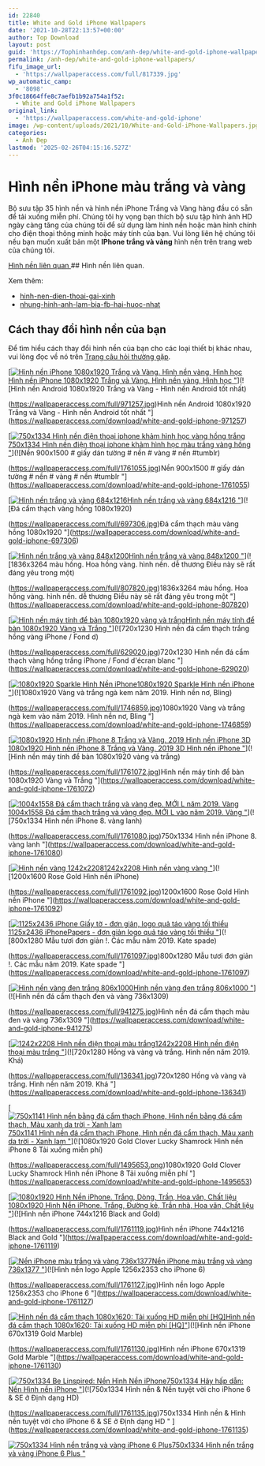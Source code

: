```yaml
---
id: 22840
title: White and Gold iPhone Wallpapers
date: '2021-10-28T22:13:57+00:00'
author: Top Download
layout: post
guid: 'https://Tophinhanhdep.com/anh-dep/white-and-gold-iphone-wallpapers/'
permalink: /anh-dep/white-and-gold-iphone-wallpapers/
fifu_image_url:
  - 'https://wallpaperaccess.com/full/817339.jpg'
wp_automatic_camp:
  - '8098'
3f0c18664ffe8c7aefb1b92a754a1f52:
  - White and Gold iPhone Wallpapers
original_link:
  - 'https://wallpaperaccess.com/white-and-gold-iphone'
image: /wp-content/uploads/2021/10/White-and-Gold-iPhone-Wallpapers.jpg
categories:
  - Ảnh Đẹp
lastmod: '2025-02-26T04:15:16.527Z'
---
```

# Hình nền iPhone màu trắng và vàng

Bộ sưu tập 35 hình nền và hình nền iPhone Trắng và Vàng hàng đầu có sẵn để tải xuống miễn phí. Chúng tôi hy vọng bạn thích bộ sưu tập hình ảnh HD ngày càng tăng của chúng tôi để sử dụng làm hình nền hoặc màn hình chính cho điện thoại thông minh hoặc máy tính của bạn. Vui lòng liên hệ chúng tôi nếu bạn muốn xuất bản một **IPhone trắng và vàng** hình nền trên trang web của chúng tôi.

[Hình nền liên quan ](#related) ## Hình nền liên quan.

   
 Xem thêm:

   
- [hinh-nen-dien-thoai-gai-xinh](https://tophinhanhdep.com/hinh-nen-dep/hinh-nen-dien-thoai-gai-xinh/)
- [nhung-hinh-anh-lam-bia-fb-hai-huoc-nhat](https://tophinhanhdep.com/anh-bia/nhung-hinh-anh-lam-bia-fb-hai-huoc-nhat/)

## Cách thay đổi hình nền của bạn

Để tìm hiểu cách thay đổi hình nền của bạn cho các loại thiết bị khác nhau, vui lòng đọc về nó trên [Trang câu hỏi thường gặp](https://tophinhanhdep.com/faq/).

  
[[![Hình nền iPhone 1080x1920 Trắng và Vàng.  Hình nền vàng, Hình học](https://wallpaperaccess.com/full/817339.jpg)Hình nền iPhone 1080x1920 Trắng và Vàng. Hình nền vàng, Hình học "](https://wallpaperaccess.com/download/white-and-gold-iphone-817339)](![Hình nền Android 1080x1920 Trắng và Vàng - Hình nền Android tốt nhất)

(https://wallpaperaccess.com/full/971257.jpg)Hình nền Android 1080x1920 Trắng và Vàng - Hình nền Android tốt nhất "](https://wallpaperaccess.com/download/white-and-gold-iphone-971257)

[[![750x1334 Hình nền điện thoại iphone khảm hình học vàng hồng trắng](https://wallpaperaccess.com/full/114050.jpg)750x1334 Hình nền điện thoại iphone khảm hình học màu trắng vàng hồng "](https://wallpaperaccess.com/download/white-and-gold-iphone-114050)](![Nền 900x1500 # giấy dán tường # nền # vàng # nền #tumblr)

(https://wallpaperaccess.com/full/1761055.jpg)Nền 900x1500 # giấy dán tường # nền # vàng # nền #tumblr "](https://wallpaperaccess.com/download/white-and-gold-iphone-1761055)

[[![Hình nền trắng và vàng 684x1216](https://wallpaperaccess.com/full/971259.jpg)Hình nền trắng và vàng 684x1216 "](https://wallpaperaccess.com/download/white-and-gold-iphone-971259)](![Đá cẩm thạch vàng hồng 1080x1920)

(https://wallpaperaccess.com/full/697306.jpg)Đá cẩm thạch màu vàng hồng 1080x1920 "](https://wallpaperaccess.com/download/white-and-gold-iphone-697306)

[[![Hình nền trắng và vàng 848x1200](https://wallpaperaccess.com/full/1204352.jpg)Hình nền trắng và vàng 848x1200 "](https://wallpaperaccess.com/download/white-and-gold-iphone-1204352)](![1836x3264 màu hồng.  Hoa hồng vàng.  hình nền.  dễ thương Điều này sẽ rất đáng yêu trong một)

(https://wallpaperaccess.com/full/807820.jpg)1836x3264 màu hồng. Hoa hồng vàng. hình nền. dễ thương Điều này sẽ rất đáng yêu trong một "](https://wallpaperaccess.com/download/white-and-gold-iphone-807820)

[[![Hình nền máy tính để bàn 1080x1920 vàng và trắng](https://wallpaperaccess.com/full/1204386.jpg)Hình nền máy tính để bàn 1080x1920 Vàng và Trắng "](https://wallpaperaccess.com/download/white-and-gold-iphone-1204386)](![720x1230 Hình nền đá cẩm thạch trắng hồng vàng iPhone / Fond d)

(https://wallpaperaccess.com/full/629020.jpg)720x1230 Hình nền đá cẩm thạch vàng hồng trắng iPhone / Fond d'écran blanc "](https://wallpaperaccess.com/download/white-and-gold-iphone-629020)

[[![1080x1920 Sparkle Hình Nền iPhone](https://wallpaperaccess.com/full/1761064.jpg)1080x1920 Sparkle Hình nền iPhone "](https://wallpaperaccess.com/download/white-and-gold-iphone-1761064)](![1080x1920 Vàng và trắng ngà kem năm 2019. Hình nền nơ, Bling)

(https://wallpaperaccess.com/full/1746859.jpg)1080x1920 Vàng và trắng ngà kem vào năm 2019. Hình nền nơ, Bling "](https://wallpaperaccess.com/download/white-and-gold-iphone-1746859)

[[![1080x1920 Hình nền iPhone 8 Trắng và Vàng.  2019 Hình nền iPhone 3D](https://wallpaperaccess.com/full/1761071.jpg)1080x1920 Hình nền iPhone 8 Trắng và Vàng. 2019 3D Hình nền iPhone "](https://wallpaperaccess.com/download/white-and-gold-iphone-1761071)](![Hình nền máy tính để bàn 1080x1920 vàng và trắng)

(https://wallpaperaccess.com/full/1761072.jpg)Hình nền máy tính để bàn 1080x1920 Vàng và Trắng "](https://wallpaperaccess.com/download/white-and-gold-iphone-1761072)

[[![1004x1558 Đá cẩm thạch trắng và vàng đẹp.  MỚI L năm 2019. Vàng](https://wallpaperaccess.com/full/1761076.png)1004x1558 Đá cẩm thạch trắng và vàng đẹp. MỚI L vào năm 2019. Vàng "](https://wallpaperaccess.com/download/white-and-gold-iphone-1761076)](![750x1334 Hình nền iPhone 8.  vàng lanh)

(https://wallpaperaccess.com/full/1761080.jpg)750x1334 Hình nền iPhone 8. vàng lanh "](https://wallpaperaccess.com/download/white-and-gold-iphone-1761080)

[[![Hình nền vàng 1242x2208](https://wallpaperaccess.com/full/1761085.jpg)1242x2208 Hình nền vàng vàng "](https://wallpaperaccess.com/download/white-and-gold-iphone-1761085)](![1200x1600 Rose Gold Hình nền iPhone)

(https://wallpaperaccess.com/full/1761092.jpg)1200x1600 Rose Gold Hình nền iPhone "](https://wallpaperaccess.com/download/white-and-gold-iphone-1761092)

[[![1125x2436 iPhone Giấy tờ - đơn giản, logo quả táo vàng tối thiểu](https://wallpaperaccess.com/full/1761096.jpg)1125x2436 iPhonePapers - đơn giản logo quả táo vàng tối thiểu "](https://wallpaperaccess.com/download/white-and-gold-iphone-1761096)](![800x1280 Mẫu tươi đơn giản !.  Các mẫu năm 2019. Kate spade)

(https://wallpaperaccess.com/full/1761097.jpg)800x1280 Mẫu tươi đơn giản !. Các mẫu năm 2019. Kate spade "](https://wallpaperaccess.com/download/white-and-gold-iphone-1761097)

[[![Hình nền vàng đen trắng 806x1000](https://wallpaperaccess.com/full/1761099.jpg)Hình nền vàng đen trắng 806x1000 "](https://wallpaperaccess.com/download/white-and-gold-iphone-1761099)](![Hình nền đá cẩm thạch đen và vàng 736x1309)

(https://wallpaperaccess.com/full/941275.jpg)Hình nền đá cẩm thạch màu đen và vàng 736x1309 "](https://wallpaperaccess.com/download/white-and-gold-iphone-941275)

[[![1242x2208 Hình nền điện thoại màu trắng](https://wallpaperaccess.com/full/1205110.jpg)1242x2208 Hình nền điện thoại màu trắng "](https://wallpaperaccess.com/download/white-and-gold-iphone-1205110)](![720x1280 Hồng và vàng và trắng.  Hình nền năm 2019. Khá)

(https://wallpaperaccess.com/full/136341.jpg)720x1280 Hồng và vàng và trắng. Hình nền năm 2019. Khá "](https://wallpaperaccess.com/download/white-and-gold-iphone-136341)

[[![750x1141 Hình nền bằng đá cẩm thạch iPhone, Hình nền bằng đá cẩm thạch, Màu xanh da trời - Xanh lam](https://wallpaperaccess.com/full/1761103.jpg)750x1141 Hình nền đá cẩm thạch iPhone, Hình nền đá cẩm thạch, Màu xanh da trời - Xanh lam "](https://wallpaperaccess.com/download/white-and-gold-iphone-1761103)](![1080x1920 Gold Clover Lucky Shamrock Hình nền iPhone 8 Tải xuống miễn phí)

(https://wallpaperaccess.com/full/1495653.png)1080x1920 Gold Clover Lucky Shamrock Hình nền iPhone 8 Tải xuống miễn phí "](https://wallpaperaccess.com/download/white-and-gold-iphone-1495653)

[[![1080x1920 Hình Nền iPhone.  Trắng, Dòng, Trần, Hoa văn, Chất liệu](https://wallpaperaccess.com/full/1204382.jpg)1080x1920 Hình Nền iPhone. Trắng, Đường kẻ, Trần nhà, Hoa văn, Chất liệu "](https://wallpaperaccess.com/download/white-and-gold-iphone-1204382)](![Hình nền iPhone 744x1216 Black and Gold)

(https://wallpaperaccess.com/full/1761119.jpg)Hình nền iPhone 744x1216 Black and Gold "](https://wallpaperaccess.com/download/white-and-gold-iphone-1761119)

[[![Nền iPhone màu trắng và vàng 736x1377](https://wallpaperaccess.com/full/1204373.jpg)Nền iPhone màu trắng và vàng 736x1377 "](https://wallpaperaccess.com/download/white-and-gold-iphone-1204373)](![Hình nền logo Apple 1256x2353 cho iPhone 6)

(https://wallpaperaccess.com/full/1761127.jpg)Hình nền logo Apple 1256x2353 cho iPhone 6 "](https://wallpaperaccess.com/download/white-and-gold-iphone-1761127)

[[![Hình nền đá cẩm thạch 1080x1620: Tải xuống HD miễn phí [HQ]](https://wallpaperaccess.com/full/1411495.jpg)Hình nền đá cẩm thạch 1080x1620: Tải xuống HD miễn phí \[HQ\]"](https://wallpaperaccess.com/download/white-and-gold-iphone-1411495)](![Hình nền iPhone 670x1319 Gold Marble)

(https://wallpaperaccess.com/full/1761130.jpg)Hình nền iPhone 670x1319 Gold Marble "](https://wallpaperaccess.com/download/white-and-gold-iphone-1761130)

[[![750x1334 Be Linspired: Nền Hình Nền iPhone](https://wallpaperaccess.com/full/1761134.png)750x1334 Hãy hấp dẫn: Nền Hình nền iPhone "](https://wallpaperaccess.com/download/white-and-gold-iphone-1761134)](![750x1334 Hình nền & Nền tuyệt vời cho iPhone 6 & SE ở Định dạng HD)

(https://wallpaperaccess.com/full/1761135.jpg)750x1334 Hình nền &amp; Hình nền tuyệt vời cho iPhone 6 &amp; SE ở Định dạng HD " ](https://wallpaperaccess.com/download/white-and-gold-iphone-1761135)

[![750x1334 Hình nền trắng và vàng iPhone 6 Plus](https://wallpaperaccess.com/full/1761136.png)750x1334 Hình nền trắng và vàng iPhone 6 Plus "](https://wallpaperaccess.com/download/white-and-gold-iphone-1761136)
